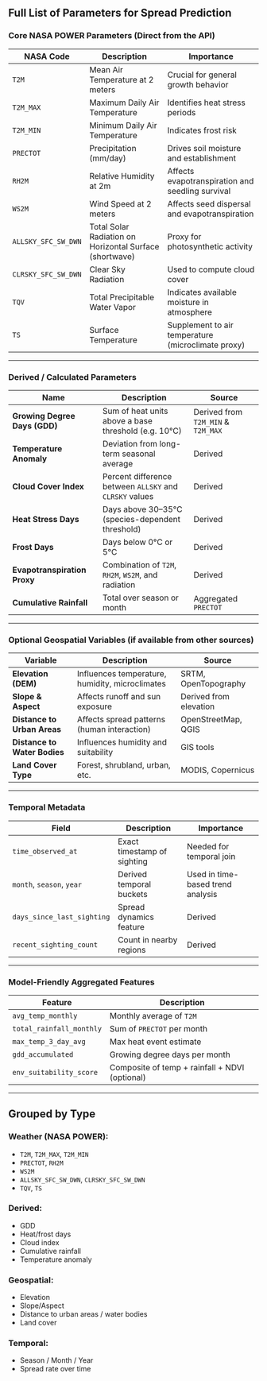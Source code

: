 ## **Full List of Parameters for Spread Prediction**

### **Core NASA POWER Parameters** (Direct from the API)

| NASA Code           | Description                                             | Importance                                         |
| ------------------- | ------------------------------------------------------- | -------------------------------------------------- |
| `T2M`               | Mean Air Temperature at 2 meters                        | Crucial for general growth behavior                |
| `T2M_MAX`           | Maximum Daily Air Temperature                           | Identifies heat stress periods                     |
| `T2M_MIN`           | Minimum Daily Air Temperature                           | Indicates frost risk                               |
| `PRECTOT`           | Precipitation (mm/day)                                  | Drives soil moisture and establishment             |
| `RH2M`              | Relative Humidity at 2m                                 | Affects evapotranspiration and seedling survival   |
| `WS2M`              | Wind Speed at 2 meters                                  | Affects seed dispersal and evapotranspiration      |
| `ALLSKY_SFC_SW_DWN` | Total Solar Radiation on Horizontal Surface (shortwave) | Proxy for photosynthetic activity                  |
| `CLRSKY_SFC_SW_DWN` | Clear Sky Radiation                                     | Used to compute cloud cover                        |
| `TQV`               | Total Precipitable Water Vapor                          | Indicates available moisture in atmosphere         |
| `TS`                | Surface Temperature                                     | Supplement to air temperature (microclimate proxy) |

---

### **Derived / Calculated Parameters**

| Name                          | Description                                             | Source                             |
| ----------------------------- | ------------------------------------------------------- | ---------------------------------- |
| **Growing Degree Days (GDD)** | Sum of heat units above a base threshold (e.g. 10°C)    | Derived from `T2M_MIN` & `T2M_MAX` |
| **Temperature Anomaly**       | Deviation from long-term seasonal average               | Derived                            |
| **Cloud Cover Index**         | Percent difference between `ALLSKY` and `CLRSKY` values | Derived                            |
| **Heat Stress Days**          | Days above 30–35°C (species-dependent threshold)        | Derived                            |
| **Frost Days**                | Days below 0°C or 5°C                                   | Derived                            |
| **Evapotranspiration Proxy**  | Combination of `T2M`, `RH2M`, `WS2M`, and radiation     | Derived                            |
| **Cumulative Rainfall**       | Total over season or month                              | Aggregated `PRECTOT`               |

---

### **Optional Geospatial Variables (if available from other sources)**

| Variable                     | Description                                     | Source                 |
| ---------------------------- | ----------------------------------------------- | ---------------------- |
| **Elevation (DEM)**          | Influences temperature, humidity, microclimates | SRTM, OpenTopography   |
| **Slope & Aspect**           | Affects runoff and sun exposure                 | Derived from elevation |
| **Distance to Urban Areas**  | Affects spread patterns (human interaction)     | OpenStreetMap, QGIS    |
| **Distance to Water Bodies** | Influences humidity and suitability             | GIS tools              |
| **Land Cover Type**          | Forest, shrubland, urban, etc.                  | MODIS, Copernicus      |

---

### **Temporal Metadata**

| Field                      | Description                 | Importance                        |
| -------------------------- | --------------------------- | --------------------------------- |
| `time_observed_at`         | Exact timestamp of sighting | Needed for temporal join          |
| `month`, `season`, `year`  | Derived temporal buckets    | Used in time-based trend analysis |
| `days_since_last_sighting` | Spread dynamics feature     | Derived                           |
| `recent_sighting_count`    | Count in nearby regions     | Derived                           |

---

### **Model-Friendly Aggregated Features**

| Feature                  | Description                                    |
| ------------------------ | ---------------------------------------------- |
| `avg_temp_monthly`       | Monthly average of `T2M`                       |
| `total_rainfall_monthly` | Sum of `PRECTOT` per month                     |
| `max_temp_3_day_avg`     | Max heat event estimate                        |
| `gdd_accumulated`        | Growing degree days per month                  |
| `env_suitability_score`  | Composite of temp + rainfall + NDVI (optional) |

---

## Grouped by Type

### Weather (NASA POWER):

* `T2M`, `T2M_MAX`, `T2M_MIN`
* `PRECTOT`, `RH2M`
* `WS2M`
* `ALLSKY_SFC_SW_DWN`, `CLRSKY_SFC_SW_DWN`
* `TQV`, `TS`

### Derived:

* GDD
* Heat/frost days
* Cloud index
* Cumulative rainfall
* Temperature anomaly

### Geospatial:

* Elevation
* Slope/Aspect
* Distance to urban areas / water bodies
* Land cover

### Temporal:

* Season / Month / Year
* Spread rate over time